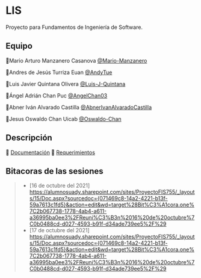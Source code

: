 # LIS
Proyecto para Fundamentos de Ingeniería de Software.

## Equipo
💎Mario Arturo Manzanero Casanova [@Mario-Manzanero](https://github.com/Mario-Manzanero "Click Aquí")

🔷Andres de Jesús Turriza Euan [@AndyTue](https://github.com/AndyTue "Click Aquí")


🔷Luis Javier Quintana Olivera [@Luis-J-Quintana](https://github.com/AndyTue "Click Aquí") 

🔷Ángel Adrián Chan Puc [@AngelChan03](https://github.com/AngelChan03 "Click Aquí")

🔷Abner Iván Alvarado Castilla [@AbnerIvanAlvaradoCastilla](https://github.com/Luis-J-Quintana "Click Aquí")

🔷Jesus Oswaldo Chan Uicab [@Oswaldo-Chan](https://github.com/Oswaldo-Chan "Click Aquí")
 
## Descripción

🔸 [Documentación](./)
🔸 [Requerimientos](./)

## Bitacoras de las sesiones

> - [16 de octubre del 2021] https://alumnosuady.sharepoint.com/sites/ProyectoFIS755/_layouts/15/Doc.aspx?sourcedoc={071469c8-14a2-4221-b13f-59a7613c1fd5}&action=edit&wd=target%28Bit%C3%A1cora.one%7C2b067738-1778-4ab4-a611-a36995ba0ee3%2FReuni%C3%B3n%2016%20de%20octubre%7C0b0488cd-d027-4593-b91f-d34ade739ee5%2F%29
> - [17 de octubre del 2021] https://alumnosuady.sharepoint.com/sites/ProyectoFIS755/_layouts/15/Doc.aspx?sourcedoc={071469c8-14a2-4221-b13f-59a7613c1fd5}&action=edit&wd=target%28Bit%C3%A1cora.one%7C2b067738-1778-4ab4-a611-a36995ba0ee3%2FReuni%C3%B3n%2016%20de%20octubre%7C0b0488cd-d027-4593-b91f-d34ade739ee5%2F%29
